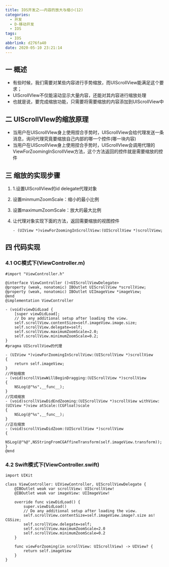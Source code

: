```yaml
---
title: IOS开发之——内容的放大与缩小(12)
categories:
  - 开发
  - D-移动开发
  - IOS
tags:
  - IOS
abbrlink: d276fa40
date: 2020-05-10 23:21:14
---
```

## 一 概述

* 有些时候，我们需要对某些内容进行手势缩放，而UIScrollView能满足这个要求；
* UIScrollVIew不仅能滚动显示大量内容，还能对其内容进行缩放处理
* 也就是说，要完成缩放功能，只需要将需要缩放的内容添加到UIScrollView中

<!--more-->

## 二 UIScrollVIew的缩放原理

* 当用户在UIScrollVIew身上使用捏合手势时，UIScrollView会给代理发送一条消息，询问代理究竟要缩放自己内部的哪一个控件(哪一块内容)
* 当用户在UIScrollView身上使用捏合手势时，UIScrollVIew会调用代理的ViewForZoomingInScrollView方法，这个方法返回的控件就是需要缩放的控件

## 三 缩放的实现步骤

1. 1.设置UIScrollView的id<UISCrollViewDelegate> delegate代理对象

2. 设置minmumZoomScale：缩小的最小比例

3. 设置maximumZoomScale：放大的最大比例

4. 让代理对象实现下面的方法，返回需要缩放的视图控件

   ```
   - (UIView *)viewForZoomingInScrollView:(UIScrollView *)scrollView;
   ```

## 四 代码实现

### 4.1 OC模式下(ViewController.m)

```
#import "ViewController.h"

@interface ViewController ()<UIScrollViewDelegate>
@property (weak, nonatomic) IBOutlet UIScrollView *scrollView;
@property (weak, nonatomic) IBOutlet UIImageView *imageView;
@end
@implementation ViewController

- (void)viewDidLoad {
    [super viewDidLoad];
    // Do any additional setup after loading the view.
    self.scrollView.contentSize=self.imageView.image.size;
    self.scrollView.delegate=self;
    self.scrollView.maximumZoomScale=2.0;
    self.scrollView.minimumZoomScale=0.2;
}
#pragma UIScrollView的代理

- (UIView *)viewForZoomingInScrollView:(UIScrollView *)scrollView
{
    return self.imageView;
}
//开始缩放
- (void)scrollViewWillBeginDragging:(UIScrollView *)scrollView
{
    NSLog(@"%s",__func__);
}
//完成缩放
- (void)scrollViewDidEndZooming:(UIScrollView *)scrollView withView:(UIView *)view atScale:(CGFloat)scale
{
    NSLog(@"%s",__func__);
}
//正在缩放
- (void)scrollViewDidZoom:(UIScrollView *)scrollView
{
    NSLog(@"%@",NSStringFromCGAffineTransform(self.imageView.transform));
}
@end
```

### 4.2 Swift模式下(ViewController.swift)

```
import UIKit

class ViewController: UIViewController, UIScrollViewDelegate {
    @IBOutlet weak var scrollView: UIScrollView!
    @IBOutlet weak var imageView: UIImageView!
    
    override func viewDidLoad() {
        super.viewDidLoad()
        // Do any additional setup after loading the view.
        self.scrollView.contentSize=self.imageView.image?.size as! CGSize;
        self.scrollView.delegate=self;
        self.scrollView.maximumZoomScale=2.0
        self.scrollView.minimumZoomScale=0.2
    }

    func viewForZooming(in scrollView: UIScrollView) -> UIView? {
        return self.imageView
    }
}
```
